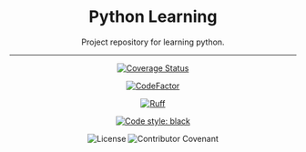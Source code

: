 <div align="center">
    <h1>
        Python Learning
    </h1>
    <p>
        Project repository for learning python.
    </p>
</div>

<hr>

<div align="center">

<a href='https://coveralls.io/github/MenSeb/python-learning?branch=master'><img src='https://coveralls.io/repos/github/MenSeb/python-learning/badge.svg?branch=master' alt='Coverage Status' /></a>

<a href="https://www.codefactor.io/repository/github/menseb/python-learning"><img src="https://www.codefactor.io/repository/github/menseb/python-learning/badge" alt="CodeFactor" /></a>

<a href="https://github.com/astral-sh/ruff">
  <img src="https://img.shields.io/endpoint?url=https://raw.githubusercontent.com/astral-sh/ruff/main/assets/badge/v2.json" alt="Ruff">
</a>

[![Code style: black](https://img.shields.io/badge/code%20style-black-000000.svg)](https://github.com/psf/black)

<a src="https://opensource.org/licenses/ISC">
    <img alt="License" src="https://img.shields.io/badge/License-ISC-forest.svg">
</a>

<a src=".github/CODE_OF_CONDUCT.md">
    <img alt="Contributor Covenant" src="https://img.shields.io/badge/Contributor%20Covenant-2.1-0.svg">
</a>

</div>

